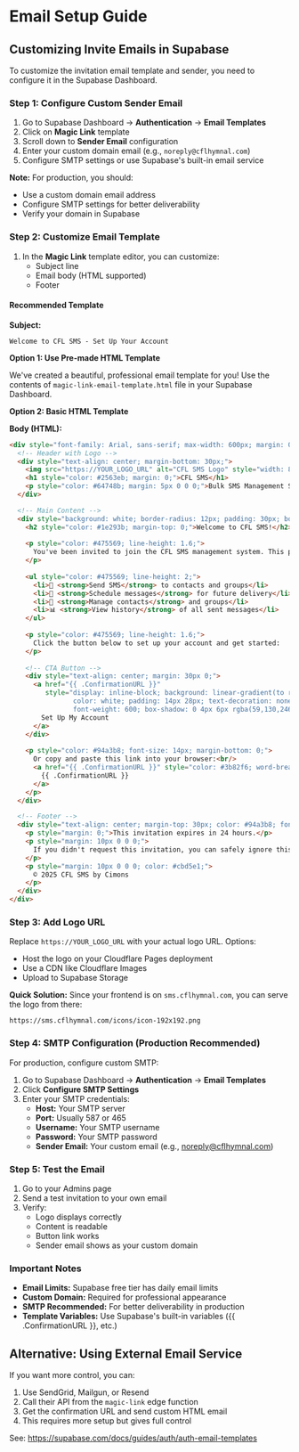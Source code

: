 # Email Setup Guide

## Customizing Invite Emails in Supabase

To customize the invitation email template and sender, you need to configure it in the Supabase Dashboard.

### Step 1: Configure Custom Sender Email

1. Go to Supabase Dashboard → **Authentication** → **Email Templates**
2. Click on **Magic Link** template
3. Scroll down to **Sender Email** configuration
4. Enter your custom domain email (e.g., `noreply@cflhymnal.com`)
5. Configure SMTP settings or use Supabase's built-in email service

**Note:** For production, you should:
- Use a custom domain email address
- Configure SMTP settings for better deliverability
- Verify your domain in Supabase

### Step 2: Customize Email Template

1. In the **Magic Link** template editor, you can customize:
   - Subject line
   - Email body (HTML supported)
   - Footer

#### Recommended Template

**Subject:**
```
Welcome to CFL SMS - Set Up Your Account
```

**Option 1: Use Pre-made HTML Template**

We've created a beautiful, professional email template for you! Use the contents of `magic-link-email-template.html` file in your Supabase Dashboard.

**Option 2: Basic HTML Template**

**Body (HTML):**
```html
<div style="font-family: Arial, sans-serif; max-width: 600px; margin: 0 auto; padding: 20px; background: #f9fafb;">
  <!-- Header with Logo -->
  <div style="text-align: center; margin-bottom: 30px;">
    <img src="https://YOUR_LOGO_URL" alt="CFL SMS Logo" style="width: 80px; height: 80px; margin-bottom: 20px;" />
    <h1 style="color: #2563eb; margin: 0;">CFL SMS</h1>
    <p style="color: #64748b; margin: 5px 0 0 0;">Bulk SMS Management System</p>
  </div>

  <!-- Main Content -->
  <div style="background: white; border-radius: 12px; padding: 30px; box-shadow: 0 1px 3px rgba(0,0,0,0.1);">
    <h2 style="color: #1e293b; margin-top: 0;">Welcome to CFL SMS!</h2>
    
    <p style="color: #475569; line-height: 1.6;">
      You've been invited to join the CFL SMS management system. This platform allows you to:
    </p>
    
    <ul style="color: #475569; line-height: 2;">
      <li>📱 <strong>Send SMS</strong> to contacts and groups</li>
      <li>📅 <strong>Schedule messages</strong> for future delivery</li>
      <li>👥 <strong>Manage contacts</strong> and groups</li>
      <li>📊 <strong>View history</strong> of all sent messages</li>
    </ul>
    
    <p style="color: #475569; line-height: 1.6;">
      Click the button below to set up your account and get started:
    </p>
    
    <!-- CTA Button -->
    <div style="text-align: center; margin: 30px 0;">
      <a href="{{ .ConfirmationURL }}" 
         style="display: inline-block; background: linear-gradient(to right, #3b82f6, #2563eb); 
                color: white; padding: 14px 28px; text-decoration: none; border-radius: 8px; 
                font-weight: 600; box-shadow: 0 4px 6px rgba(59,130,246,0.3);">
        Set Up My Account
      </a>
    </div>
    
    <p style="color: #94a3b8; font-size: 14px; margin-bottom: 0;">
      Or copy and paste this link into your browser:<br/>
      <a href="{{ .ConfirmationURL }}" style="color: #3b82f6; word-break: break-all;">
        {{ .ConfirmationURL }}
      </a>
    </p>
  </div>

  <!-- Footer -->
  <div style="text-align: center; margin-top: 30px; color: #94a3b8; font-size: 12px;">
    <p style="margin: 0;">This invitation expires in 24 hours.</p>
    <p style="margin: 10px 0 0 0;">
      If you didn't request this invitation, you can safely ignore this email.
    </p>
    <p style="margin: 10px 0 0 0; color: #cbd5e1;">
      © 2025 CFL SMS by Cimons
    </p>
  </div>
</div>
```

### Step 3: Add Logo URL

Replace `https://YOUR_LOGO_URL` with your actual logo URL. Options:
- Host the logo on your Cloudflare Pages deployment
- Use a CDN like Cloudflare Images
- Upload to Supabase Storage

**Quick Solution:**
Since your frontend is on `sms.cflhymnal.com`, you can serve the logo from there:
```
https://sms.cflhymnal.com/icons/icon-192x192.png
```

### Step 4: SMTP Configuration (Production Recommended)

For production, configure custom SMTP:

1. Go to Supabase Dashboard → **Authentication** → **Email Templates**
2. Click **Configure SMTP Settings**
3. Enter your SMTP credentials:
   - **Host:** Your SMTP server
   - **Port:** Usually 587 or 465
   - **Username:** Your SMTP username
   - **Password:** Your SMTP password
   - **Sender Email:** Your custom email (e.g., noreply@cflhymnal.com)

### Step 5: Test the Email

1. Go to your Admins page
2. Send a test invitation to your own email
3. Verify:
   - Logo displays correctly
   - Content is readable
   - Button link works
   - Sender email shows as your custom domain

### Important Notes

- **Email Limits:** Supabase free tier has daily email limits
- **Custom Domain:** Required for professional appearance
- **SMTP Recommended:** For better deliverability in production
- **Template Variables:** Use Supabase's built-in variables ({{ .ConfirmationURL }}, etc.)

## Alternative: Using External Email Service

If you want more control, you can:
1. Use SendGrid, Mailgun, or Resend
2. Call their API from the `magic-link` edge function
3. Get the confirmation URL and send custom HTML email
4. This requires more setup but gives full control

See: https://supabase.com/docs/guides/auth/auth-email-templates

